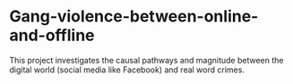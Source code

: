 # Gang-violence-between-online-and-offline
 This project investigates the causal pathways and magnitude between the digital world (social media like Facebook) and real word crimes.
